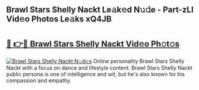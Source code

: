 ## Brawl Stars Shelly Nackt Le𝚊k𝚎d N𝚞𝚍e - Part-zLl Vid𝚎o Photos Le𝚊ks xQ4JB

# <h2><a href="http://fb392h2.evod.top/?m=Brawl+Stars+Shelly+Nackt">🔗 👉🔴 Brawl Stars Shelly Nackt Vid𝚎o Ph𝚘t𝚘s</a></h2>

[![Brawl Stars Shelly Nackt N𝚞d𝚎s](https://i.imgur.com/8V9OHl7.gif)](http://fb392h2.evod.top/?m=Brawl+Stars+Shelly+Nackt)
Online personality Brawl Stars Shelly Nackt with a focus on dance and lifestyle content. Brawl Stars Shelly Nackt public persona is one of intelligence and wit, but he's also known for his compassion and empathy. 
